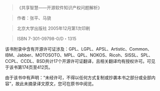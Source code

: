 > 《共享智慧——开源软件知识产权问题解析》

> 作者：张平、马骁

> 北京大学出版社 2005年12月第1次印刷

> ISBN 7-301-09798-0/D・1315

该书附录中含有开源许可证涉及：GPL、LGPL、APSL、Artistic、Common、IBM、Jabber、MOTOSOTO、MPL、QPL、NOKOS、Ricoh、SISSL、SPL、CCPL、CCDL、BSD共计17个开源许可证翻译，且相关翻译均有授权许可。可见于该书第174页至412页。

由于该书中有声明：“未经许可，不得以任何方式复制或抄袭本书之部分或全部内容”，故此未摘录译文原文，您可在原书中阅览。
